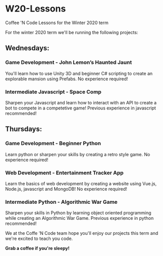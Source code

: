 # W20-Lessons
Coffee 'N Code Lessons for the Winter 2020 term

For the winter 2020 term we'll be running the following projects:  
  
  
## Wednesdays:  
  
### Game Development - John Lemon’s Haunted Jaunt

You'll learn how to use Unity 3D and beginner C# scripting to create an explorable mansion using Prefabs. No experience required!
  
### Intermediate Javascript - Space Comp  
  
Sharpen your Javascript and learn how to interact with an API to create a bot to compete in a competetive game! Previous experience
in javascript recommended!

## Thursdays:

### Game Development - Beginner Python
  
Learn python or sharpen your skills by creating a retro style game. No experience required!
  
### Web Development - Entertainment Tracker App

Learn the basics of web development by creating a website using Vue.js, Node.js, javascript and MongoDB! No experience required!
  
### Intermediate Python - Algorithmic War Game

Sharpen your skills in Python by learning object oriented programming while creating an Algorithmic War Game. Previous experience in python recommended!


We at the Coffe 'N Code team hope you'll enjoy our projects this term and we're excited to teach you code.

**Grab a coffee if you're sleepy!**






